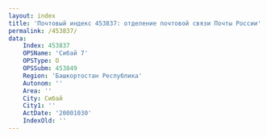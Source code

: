 ```yaml
---
layout: index
title: 'Почтовый индекс 453837: отделение почтовой связи Почты России'
permalink: /453837/
data:
    Index: 453837
    OPSName: 'Сибай 7'
    OPSType: О
    OPSSubm: 453849
    Region: 'Башкортостан Республика'
    Autonom: ''
    Area: ''
    City: Сибай
    City1: ''
    ActDate: '20001030'
    IndexOld: ''
---
```

